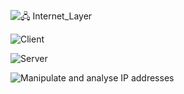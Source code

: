 ![🖧 Internet_Layer](https://github.com/user-attachments/assets/4ad6836b-39ba-4d18-b629-d300a68ddacc)

![Client](https://github.com/user-attachments/assets/4ca4d66a-c6ab-45cc-839e-cddf85f95ea9)

![Server](https://github.com/user-attachments/assets/5033618d-cebf-4948-862e-73a7971d0275)

![Manipulate and analyse IP addresses](https://github.com/user-attachments/assets/f50c8ed6-e710-4d39-b48b-ff3ed0020ee0)
